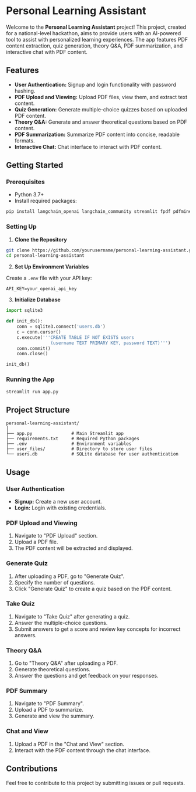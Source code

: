 # Personal Learning Assistant

Welcome to the **Personal Learning Assistant** project! This project, created for a national-level hackathon, aims to provide users with an AI-powered tool to assist with personalized learning experiences. The app features PDF content extraction, quiz generation, theory Q&A, PDF summarization, and interactive chat with PDF content.

## Features

- **User Authentication:** Signup and login functionality with password hashing.
- **PDF Upload and Viewing:** Upload PDF files, view them, and extract text content.
- **Quiz Generation:** Generate multiple-choice quizzes based on uploaded PDF content.
- **Theory Q&A:** Generate and answer theoretical questions based on PDF content.
- **PDF Summarization:** Summarize PDF content into concise, readable formats.
- **Interactive Chat:** Chat interface to interact with PDF content.

## Getting Started

### Prerequisites

- Python 3.7+
- Install required packages:

```bash
pip install langchain_openai langchain_community streamlit fpdf pdfminer.six streamlit_pdf_viewer sqlite3 werkzeug google-cloud texttospeech google-auth google-auth-oauthlib google-auth-httplib2
```

### Setting Up

1. **Clone the Repository**

```bash
git clone https://github.com/yourusername/personal-learning-assistant.git
cd personal-learning-assistant
```

2. **Set Up Environment Variables**

Create a `.env` file with your API key:

```env
API_KEY=your_openai_api_key
```

3. **Initialize Database**

```python
import sqlite3

def init_db():
    conn = sqlite3.connect('users.db')
    c = conn.cursor()
    c.execute('''CREATE TABLE IF NOT EXISTS users
                 (username TEXT PRIMARY KEY, password TEXT)''')
    conn.commit()
    conn.close()

init_db()
```

### Running the App

```bash
streamlit run app.py
```

## Project Structure

```
personal-learning-assistant/
│
├── app.py               # Main Streamlit app
├── requirements.txt     # Required Python packages
├── .env                 # Environment variables
├── user_files/          # Directory to store user files
└── users.db             # SQLite database for user authentication
```

## Usage

### User Authentication

- **Signup:** Create a new user account.
- **Login:** Login with existing credentials.

### PDF Upload and Viewing

1. Navigate to "PDF Upload" section.
2. Upload a PDF file.
3. The PDF content will be extracted and displayed.

### Generate Quiz

1. After uploading a PDF, go to "Generate Quiz".
2. Specify the number of questions.
3. Click "Generate Quiz" to create a quiz based on the PDF content.

### Take Quiz

1. Navigate to "Take Quiz" after generating a quiz.
2. Answer the multiple-choice questions.
3. Submit answers to get a score and review key concepts for incorrect answers.

### Theory Q&A

1. Go to "Theory Q&A" after uploading a PDF.
2. Generate theoretical questions.
3. Answer the questions and get feedback on your responses.

### PDF Summary

1. Navigate to "PDF Summary".
2. Upload a PDF to summarize.
3. Generate and view the summary.

### Chat and View

1. Upload a PDF in the "Chat and View" section.
2. Interact with the PDF content through the chat interface.

## Contributions

Feel free to contribute to this project by submitting issues or pull requests. 

